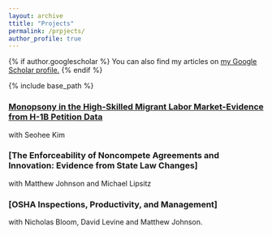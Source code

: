 ```yaml
---
layout: archive
ttitle: "Projects"
permalink: /prpjects/
author_profile: true
---
```


{% if author.googlescholar %}
  You can also find my articles on <u><a href="{{author.googlescholar}}">my Google Scholar profile</a>.</u>
{% endif %}

{% include base_path %}


### [Monopsony in the High-Skilled Migrant Labor Market-Evidence from H-1B Petition Data](https://papers.ssrn.com/sol3/papers.cfm?abstract_id=4010152)
with Seohee Kim 

### [The Enforceability of Noncompete Agreements and Innovation: Evidence from State Law Changes]
with Matthew Johnson and Michael Lipsitz

### [OSHA Inspections, Productivity, and Management]
with Nicholas Bloom, David Levine and Matthew Johnson. 

